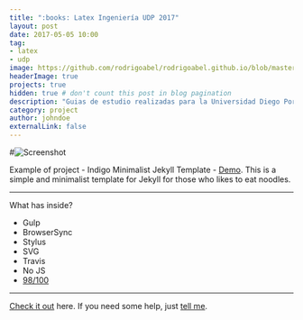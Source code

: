 ```yaml
---
title: ":books: Latex Ingeniería UDP 2017"
layout: post
date: 2017-05-05 10:00
tag:
- latex
- udp
image: https://github.com/rodrigoabel/rodrigoabel.github.io/blob/master/assets/images/udp.jpg?raw=true
headerImage: true
projects: true
hidden: true # don't count this post in blog pagination
description: "Guias de estudio realizadas para la Universidad Diego Portales"
category: project
author: johndoe
externalLink: false
---
```


#![Screenshot](https://raw.githubusercontent.com/sergiokopplin/indigo/gh-pages/assets/screen-shot.png)

Example of project - Indigo Minimalist Jekyll Template - [Demo](http://sergiokopplin.github.io/indigo/). This is a simple and minimalist template for Jekyll for those who likes to eat noodles.

---

What has inside?

- Gulp
- BrowserSync
- Stylus
- SVG
- Travis
- No JS
- [98/100](https://developers.google.com/speed/pagespeed/insights/?url=http%3A%2F%2Fsergiokopplin.github.io%2Findigo%2F)

---

[Check it out](http://sergiokopplin.github.io/indigo/) here.
If you need some help, just [tell me](http://github.com/sergiokopplin/indigo/issues).
